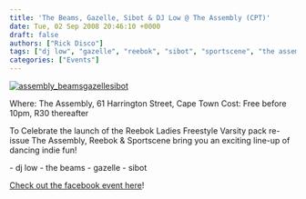 ```yaml
---
title: 'The Beams, Gazelle, Sibot & DJ Low @ The Assembly (CPT)'
date: Tue, 02 Sep 2008 20:46:10 +0000
draft: false
authors: ["Rick Disco"]
tags: ["dj low", "gazelle", "reebok", "sibot", "sportscene", "the assembly", "the beams"]
categories: ["Events"]
---
```


[![](/wp-content/uploads/2008/09/assembly_beamsgazellesibot.jpg "assembly_beamsgazellesibot")](/wp-content/uploads/2008/09/assembly_beamsgazellesibot.jpg)

Where: The Assembly, 61 Harrington Street, Cape Town Cost: Free before 10pm, R30 thereafter

To Celebrate the launch of the Reebok Ladies Freestyle Varsity pack re-issue The Assembly, Reebok & Sportscene bring you an exciting line-up of dancing indie fun!

\- dj low - the beams - gazelle - sibot

[Check out the facebook event here](http://www.new.facebook.com/event.php?eid=29326607115&ref=mf "Facebook Event")!